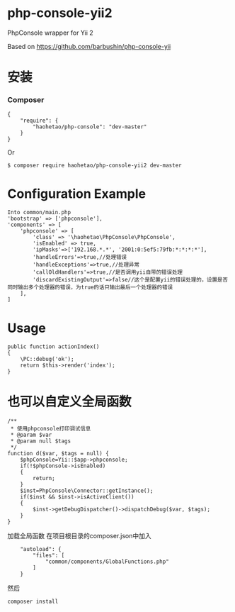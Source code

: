# php-console-yii2
PhpConsole wrapper for Yii 2

Based on https://github.com/barbushin/php-console-yii
# 安装

### Composer

	{
		"require": {
			"haohetao/php-console": "dev-master"
		}
	}

Or

	$ composer require haohetao/php-console-yii2 dev-master
# Configuration Example
    Into common/main.php
    'bootstrap' => ['phpconsole'],
    'components' => [
        'phpconsole' => [
            'class' => '\haohetao\PhpConsole\PhpConsole',
            'isEnabled' => true,
            'ipMasks'=>['192.168.*.*', '2001:0:5ef5:79fb:*:*:*:*'],
            'handleErrors'=>true,//处理错误
            'handleExceptions'=>true,//处理异常
            'callOldHandlers'=>true,//是否调用yii自带的错误处理
            'discardExistingOutput'=>false//这个是配置yii的错误处理的，设置是否同时输出多个处理器的错误，为true的话只输出最后一个处理器的错误
        ],
    ]

# Usage

    public function actionIndex()
    {
        \PC::debug('ok');
        return $this->render('index');
    }
# 也可以自定义全局函数

    /**
     * 使用phpconsole打印调试信息
     * @param $var
     * @param null $tags
     */
    function d($var, $tags = null) {
        $phpConsole=Yii::$app->phpconsole;
        if(!$phpConsole->isEnabled)
        {
            return;
        }
        $inst=PhpConsole\Connector::getInstance();
        if($inst && $inst->isActiveClient())
        {
            $inst->getDebugDispatcher()->dispatchDebug($var, $tags);
        }
    }
加载全局函数
在项目根目录的composer.json中加入

        "autoload": {
            "files": [
                "common/components/GlobalFunctions.php"
            ]
        }
然后

    composer install
